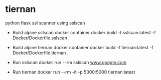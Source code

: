 # tiernan
python flask ssl scanner using sslscan

- Build alpine sslscan docker container 
  docker build -t sslscan:latest -f Docker/Dockerfile.sslscan .
- Build alpine tiernan docker container 
  docker build -t tiernan:latest -f Docker/Dockerfile.tiernan .
  
- Run sslscan
  docker run --rm sslscan www.google.com
  
- Run tiernan
  docker run --rm -it -p 5000:5000 tiernan:latest
  
